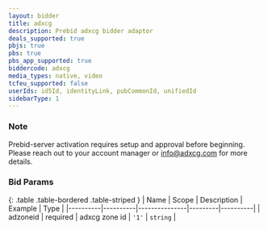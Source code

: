 ```yaml
---
layout: bidder
title: adxcg
description: Prebid adxcg bidder adaptor
deals_supported: true
pbjs: true
pbs: true
pbs_app_supported: true
biddercode: adxcg
media_types: native, video
tcfeu_supported: false
userIds: id5Id, identityLink, pubCommonId, unifiedId
sidebarType: 1
---
```


### Note

Prebid-server activation requires setup and approval before beginning. Please reach out to your account manager or <info@adxcg.com> for more details.

### Bid Params

{: .table .table-bordered .table-striped }
| Name     | Scope    | Description   | Example | Type     |
|----------|----------|---------------|---------|----------|
| adzoneid | required | adxcg zone id | `'1'`   | `string` |
